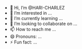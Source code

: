 - 👋 Hi, I’m @HARI-CHARLEZ
- 👀 I’m interested in ...
- 🌱 I’m currently learning ...
- 💞️ I’m looking to collaborate on ...
- 📫 How to reach me ...
- 😄 Pronouns: ...
- ⚡ Fun fact: ...

<!---
HARI-CHARLEZ/HARI-CHARLEZ is a ✨ special ✨ repository because its `README.md` (this file) appears on your GitHub profile.
You can click the Preview link to take a look at your changes.
--->
